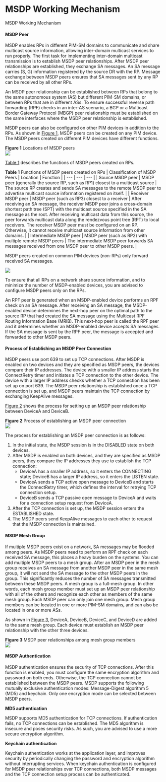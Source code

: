 MSDP Working Mechanism
======================

MSDP Working Mechanism

#### MSDP Peer

MSDP enables RPs in different PIM-SM domains to communicate and share multicast source information, allowing inter-domain multicast services to run properly. The first task for implementing inter-domain multicast transmission is to establish MSDP peer relationships. After MSDP peer relationships are established, they exchange SA messages. An SA message carries (S, G) information registered by the source DR with the RP. Message exchange between MSDP peers ensures that SA messages sent by any RP can be received by all other RPs.

An MSDP peer relationship can be established between RPs that belong to the same autonomous system (AS) but different PIM-SM domains, or between RPs that are in different ASs. To ensure successful reverse path forwarding (RPF) checks in an inter-AS scenario, a BGP or a Multicast Border Gateway Protocol (MBGP) peer relationship must be established on the same interfaces where the MSDP peer relationship is established.

MSDP peers can also be configured on other PIM devices in addition to the RPs. As shown in [Figure 1](#EN-US_CONCEPT_0000001130783716__fig_01), MSDP peers can be created on any PIM device. The MSDP peers created on different PIM devices have different functions.

**Figure 1** Locations of MSDP peers  
![](figure/en-us_image_0000001130783736.png)

[Table 1](#EN-US_CONCEPT_0000001130783716__table530641511281) describes the functions of MSDP peers created on RPs.

**Table 1** Functions of MSDP peers created on RPs
| Classification of MSDP Peers | Location | Function |
| --- | --- | --- |
| Source MSDP peer | MSDP peer (generally the source RP, such as RP1) closest to a multicast source | The source RP creates and sends SA messages to the remote MSDP peer to advertise multicast source information registered on itself. |
| Receiver MSDP peer | MSDP peer (such as RP3) closest to a receiver | After receiving an SA message, the receiver MSDP peer joins a cross-domain shortest path tree (SPT) with the multicast source specified in the SA message as the root. After receiving multicast data from this source, the peer forwards multicast data along the rendezvous point tree (RPT) to local receivers.  The receiver MSDP peer must be configured on an RP. Otherwise, it cannot receive multicast source information from other domains. |
| Intermediate MSDP peer | MSDP peer (such as RP2) with multiple remote MSDP peers | The intermediate MSDP peer forwards SA messages received from one MSDP peer to other MSDP peers. |

MSDP peers created on common PIM devices (non-RPs) only forward received SA messages.

![](public_sys-resources/note_3.0-en-us.png) 

To ensure that all RPs on a network share source information, and to minimize the number of MSDP-enabled devices, you are advised to configure MSDP peers only on the RPs.

An RPF peer is generated when an MSDP-enabled device performs an RPF check on an SA message. After receiving an SA message, the MSDP-enabled device determines the next-hop peer on the optimal path to the source RP that had created the SA message using the Multicast RPF Routing Information Base (MRIB). This next-hop peer is called the RPF peer and it determines whether an MSDP-enabled device accepts SA messages. If the SA message is sent by the RPF peer, the message is accepted and forwarded to other MSDP peers.


#### Process of Establishing an MSDP Peer Connection

MSDP peers use port 639 to set up TCP connections. After MSDP is enabled on two devices and they are specified as MSDP peers, the devices compare their IP addresses. The device with a smaller IP address starts the ConnectRetry timer and initiates a TCP connection to the other device. The device with a larger IP address checks whether a TCP connection has been set up on port 639. The MSDP peer relationship is established once a TCP connection is set up, and MSDP peers maintain the TCP connection by exchanging KeepAlive messages.

[Figure 2](#EN-US_CONCEPT_0000001130783716__fig0531104610110) shows the process for setting up an MSDP peer relationship between DeviceA and DeviceB.

**Figure 2** Process of establishing an MSDP peer connection  
![](figure/en-us_image_0000001176743401.png)

The process for establishing an MSDP peer connection is as follows:

1. In the initial state, the MSDP session is in the DISABLED state on both devices.
2. After MSDP is enabled on both devices, and they are specified as MSDP peers, they compare the IP addresses they use to establish the TCP connection:
   * DeviceA has a smaller IP address, so it enters the CONNECTING state; DeviceB has a larger IP address, so it enters the LISTEN state.
   * DeviceA sends a TCP active open message to DeviceB and starts the ConnectRetry timer, which defines the interval for retrying TCP connection setup.
   * DeviceB sends a TCP passive open message to DeviceA and waits for a connection setup request from DeviceA.
3. After the TCP connection is set up, the MSDP session enters the ESTABLISHED state.
4. The MSDP peers send KeepAlive messages to each other to request that the MSDP connection is maintained.

#### MSDP Mesh Group

If multiple MSDP peers exist on a network, SA messages may be flooded among peers. As MSDP peers need to perform an RPF check on each received SA message, this places a heavy burden on the systems. You can add multiple MSDP peers to a mesh group. After an MSDP peer in the mesh group receives an SA message from another MSDP peer in the same mesh group, it will not send the SA message to the other MSDP peers in the group. This significantly reduces the number of SA messages transmitted between these MSDP peers. A mesh group is a full-mesh group. In other words, each mesh group member must set up an MSDP peer relationship with all of the others and recognize each other as members of the same mesh group. Each MSDP peer can only join one mesh group. Mesh group members can be located in one or more PIM-SM domains, and can also be located in one or more ASs.

As shown in [Figure 3](#EN-US_CONCEPT_0000001130783716__fig2043513311214), DeviceA, DeviceB, DeviceC, and DeviceD are added to the same mesh group. Each device must establish an MSDP peer relationship with the other three devices.

**Figure 3** MSDP peer relationships among mesh group members  
![](figure/en-us_image_0000001176663487.png)

#### MSDP Authentication

MSDP authentication ensures the security of TCP connections. After this function is enabled, you must configure the same encryption algorithm and password on both ends. Otherwise, the TCP connection cannot be established between the MSDP peers. MSDP supports the following mutually exclusive authentication modes: Message-Digest algorithm 5 (MD5) and keychain. Only one encryption mode can be selected between MSDP peers.

**MD5 authentication**

MSDP supports MD5 authentication for TCP connections. If authentication fails, no TCP connections can be established. The MD5 algorithm is insecure and poses security risks. As such, you are advised to use a more secure encryption algorithm.

**Keychain authentication**

Keychain authentication works at the application layer, and improves security by periodically changing the password and encryption algorithm without interrupting services. When keychain authentication is configured for MSDP peer relationships over TCP connections, both MSDP messages and the TCP connection setup process can be authenticated.